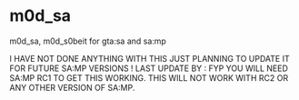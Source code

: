 m0d_sa
======

m0d_sa, m0d_s0beit for gta:sa and sa:mp


I HAVE NOT DONE ANYTHING WITH THIS
JUST PLANNING TO UPDATE IT FOR FUTURE SA:MP VERSIONS !
LAST UPDATE BY : FYP
YOU WILL NEED SA:MP RC1 TO GET THIS WORKING.
THIS WILL NOT WORK WITH RC2 OR ANY OTHER VERSION OF SA:MP.

